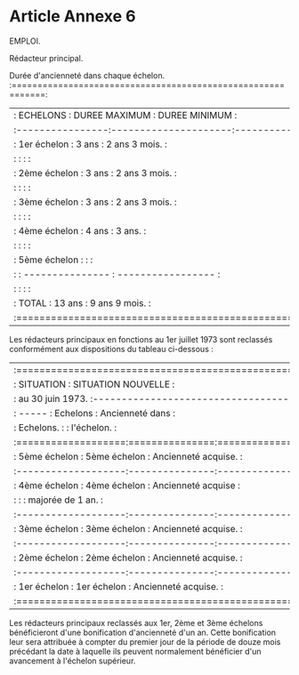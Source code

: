 # Article Annexe 6

EMPLOI.

Rédacteur principal.

Durée d'ancienneté dans chaque échelon. :============================================================:

<table>
<tr>
<td> :    ECHELONS    :    DUREE MAXIMUM    :    DUREE MINIMUM    :</td>
</tr>
<tr>
<td> :----------------:---------------------:---------------------:</td>
</tr>
<tr>
<td> : 1er échelon    :    3 ans            :    2 ans 3 mois.    :</td>
</tr>
<tr>
<td> :                :                     :                     :</td>
</tr>
<tr>
<td> : 2ème échelon   :    3 ans            :    2 ans 3 mois.    :</td>
</tr>
<tr>
<td> :                :                     :                     :</td>
</tr>
<tr>
<td> : 3ème échelon   :    3 ans            :    2 ans 3 mois.    :</td>
</tr>
<tr>
<td> :                :                     :                     :</td>
</tr>
<tr>
<td> : 4ème échelon   :    4 ans            :    3 ans.           :</td>
</tr>
<tr>
<td> :                :                     :                     :</td>
</tr>
<tr>
<td> : 5ème échelon   :                     :                     :</td>
</tr>
<tr>
<td> :                :  ---------------    :  -----------------  :</td>
</tr>
<tr>
<td> :                :                     :                     :</td>
</tr>
<tr>
<td> :      TOTAL     :   13 ans            :   9 ans 9 mois.     :</td>
</tr>
<tr>
<td> :============================================================:</td>
</tr>
</table>

Les rédacteurs principaux en fonctions au 1er juillet 1973 sont reclassés conformément aux dispositions du tableau ci-dessous :

<table>
<tr>
<td> :============================================================:</td>
</tr>
<tr>
<td> :   SITUATION       :       SITUATION NOUVELLE               :</td>
</tr>
<tr>
<td> : au 30 juin 1973.  :----------------------------------------:</td>
</tr>
<tr>
<td> :      -----        :   Echelons    :    Ancienneté dans     :</td>
</tr>
<tr>
<td> :    Echelons.      :               :      l'échelon.        :</td>
</tr>
<tr>
<td> :===================:===============:========================:</td>
</tr>
<tr>
<td> : 5ème échelon      : 5ème échelon  : Ancienneté acquise.    :</td>
</tr>
<tr>
<td> :-------------------:---------------:------------------------:</td>
</tr>
<tr>
<td> : 4ème échelon      : 4ème échelon  : Ancienneté acquise     :</td>
</tr>
<tr>
<td> :                   :               :  majorée de 1 an.      :</td>
</tr>
<tr>
<td> :-------------------:---------------:------------------------:</td>
</tr>
<tr>
<td> : 3ème échelon      : 3ème échelon  : Ancienneté acquise.    :</td>
</tr>
<tr>
<td> :-------------------:---------------:------------------------:</td>
</tr>
<tr>
<td> : 2ème échelon      : 2ème échelon  : Ancienneté acquise.    :</td>
</tr>
<tr>
<td> :-------------------:---------------:------------------------:</td>
</tr>
<tr>
<td> : 1er échelon       : 1er échelon   : Ancienneté acquise.    :</td>
</tr>
<tr>
<td> :============================================================:</td>
</tr>
</table>

Les rédacteurs principaux reclassés aux 1er, 2ème et 3ème échelons bénéficieront d'une bonification d'ancienneté d'un an. Cette bonification leur sera attribuée à compter du premier jour de la période de douze mois précédant la date à laquelle ils peuvent normalement bénéficier d'un avancement à l'échelon supérieur.

